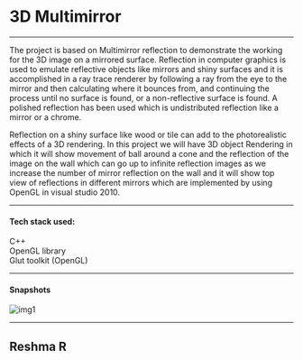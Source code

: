 
# 3D Multimirror

---

The project is based on Multimirror reflection to demonstrate the working for the 3D image on a mirrored surface. 
Reflection in computer graphics is used to emulate reflective objects like mirrors and shiny surfaces and it is accomplished 
in a ray trace renderer by following a ray from the eye to the mirror and then calculating where it bounces from, and continuing the 
process until no surface is found, or a non-reflective surface is found. A polished reflection has been used which is undistributed reflection like a mirror or a chrome. 

Reflection on a shiny surface like wood or tile can add to the photorealistic effects of a 3D rendering. In this project we will have 3D object Rendering in which it will 
show movement of ball around a cone and the reflection of the image on the wall which can go up to infinite reflection images as we increase the number of mirror 
reflection on the wall and it will show top view of reflections in different mirrors which are implemented by using OpenGL in visual studio 2010.

---
#### Tech stack used:

C++ \
OpenGL library \
Glut toolkit (OpenGL)

----
#### Snapshots

 ![img1]()

 ---
 Reshma R
 ---
